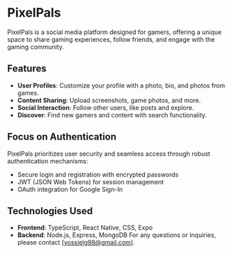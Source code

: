 # PixelPals

PixelPals is a social media platform designed for gamers, offering a unique space to share gaming experiences, follow friends, and engage with the gaming community.

## Features

- **User Profiles**: Customize your profile with a photo, bio, and photos from games.
- **Content Sharing**: Upload screenshots, game photos, and more.
- **Social Interaction**: Follow other users, like posts and explore.
- **Discover**: Find new gamers and content with search functionality.

## Focus on Authentication

PixelPals prioritizes user security and seamless access through robust authentication mechanisms:
- Secure login and registration with encrypted passwords
- JWT (JSON Web Tokens) for session management
- OAuth integration for Google Sign-In

## Technologies Used

- **Frontend**: TypeScript, React Native, CSS, Expo
- **Backend**: Node.js, Express, MongoDB
For any questions or inquiries, please contact [yossielg98@gmail.com].
